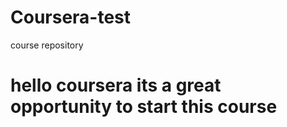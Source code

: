 # Coursera-test
course repository 
<!DOCTYPE html>
<html>
<head>
	<title>hello coursera</title>
</head>
<body>
<h1>hello coursera its a great opportunity to start this course</h1>
</body>
</html>